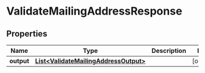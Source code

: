 
# ValidateMailingAddressResponse

## Properties
Name | Type | Description | Notes
------------ | ------------- | ------------- | -------------
**output** | [**List&lt;ValidateMailingAddressOutput&gt;**](ValidateMailingAddressOutput.md) |  |  [optional]



